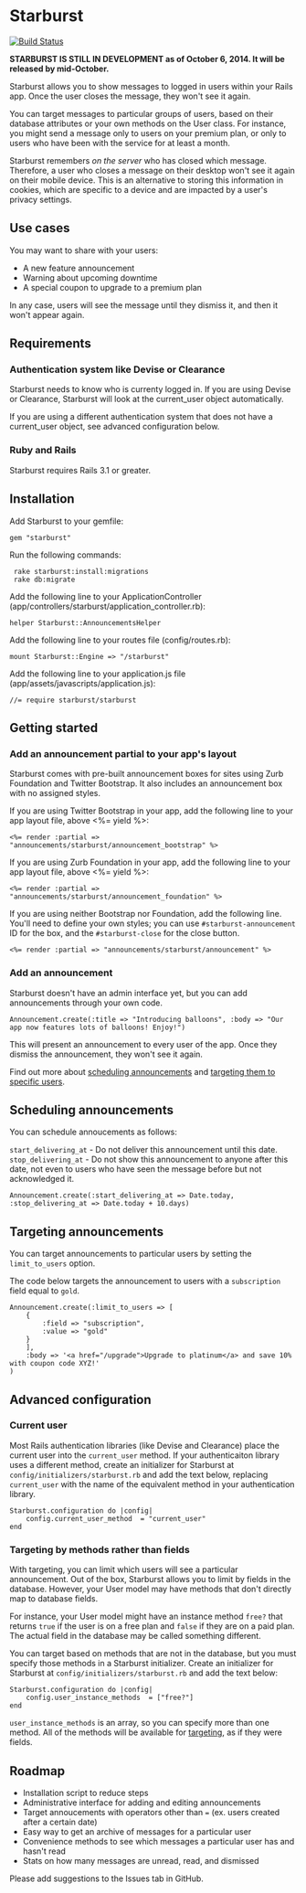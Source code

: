 # Starburst

[![Build Status](https://secure.travis-ci.org/csm123/starburst.svg?branch=master)](http://travis-ci.org/csm123/starburst)

**STARBURST IS STILL IN DEVELOPMENT as of October 6, 2014. It will be released by mid-October.**

Starburst allows you to show messages to logged in users within your Rails app. Once the user closes the message, they won't see it again.

You can target messages to particular groups of users, based on their database attributes or your own methods on the User class. For instance, you might send a message only to users on your premium plan, or only to users who have been with the service for at least a month.

Starburst remembers _on the server_ who has closed which message. Therefore, a user who closes a message on their desktop won't see it again on their mobile device. This is an alternative to storing this information in cookies, which are specific to a device and are impacted by a user's privacy settings.

## Use cases

You may want to share with your users:

- A new feature announcement
- Warning about upcoming downtime
- A special coupon to upgrade to a premium plan

In any case, users will see the message until they dismiss it, and then it won't appear again.

## Requirements

### Authentication system like Devise or Clearance
Starburst needs to know who is currenty logged in. If you are using Devise or Clearance, Starburst will look at the current_user object automatically.

If you are using a different authentication system that does not have a current_user object, see advanced configuration below.

### Ruby and Rails

Starburst requires Rails 3.1 or greater.

## Installation

Add Starburst to your gemfile:

	gem "starburst"

Run the following commands:

	 rake starburst:install:migrations
	 rake db:migrate

Add the following line to your ApplicationController (app/controllers/starburst/application_controller.rb):

	helper Starburst::AnnouncementsHelper

Add the following line to your routes file (config/routes.rb):

	mount Starburst::Engine => "/starburst"

Add the following line to your application.js file (app/assets/javascripts/application.js):

	//= require starburst/starburst

## Getting started

### Add an announcement partial to your app's layout

Starburst comes with pre-built announcement boxes for sites using Zurb Foundation and Twitter Bootstrap. It also includes an announcement box with no assigned styles.

If you are using Twitter Bootstrap in your app, add the following line to your app layout file, above <%= yield %>:

	<%= render :partial => "announcements/starburst/announcement_bootstrap" %>

If you are using Zurb Foundation in your app, add the following line to your app layout file, above <%= yield %>:

	<%= render :partial => "announcements/starburst/announcement_foundation" %>

If you are using neither Bootstrap nor Foundation, add the following line. You'll need to define your own styles; you can use  `#starburst-announcement` ID for the box, and the `#starburst-close` for the close button.

	<%= render :partial => "announcements/starburst/announcement" %>


### Add an announcement

Starburst doesn't have an admin interface yet, but you can add announcements through your own code.
	
	Announcement.create(:title => "Introducing balloons", :body => "Our app now features lots of balloons! Enjoy!")

This will present an announcement to every user of the app. Once they dismiss the announcement, they won't see it again.

Find out more about [scheduling announcements](#scheduling) and [targeting them to specific users](#targeting).

<a name="scheduling"></a>
## Scheduling announcements 

You can schedule annoucements as follows:

`start_delivering_at` - Do not deliver this announcement until this date.
`stop_delivering_at` - Do not show this announcement to anyone after this date, not even to users who have seen the message before but not acknowledged it.

	Announcement.create(:start_delivering_at => Date.today, :stop_delivering_at => Date.today + 10.days)

<a name="targeting"></a>
## Targeting announcements

You can target announcements to particular users by setting the `limit_to_users` option.

The code below targets the announcement to users with a `subscription` field equal to `gold`.

	Announcement.create(:limit_to_users => [
		{
			:field => "subscription",
			:value => "gold"
		}
		],
		:body => '<a href="/upgrade">Upgrade to platinum</a> and save 10% with coupon code XYZ!'
	)

## Advanced configuration

### Current user

Most Rails authentication libraries (like Devise and Clearance) place the current user into the `current_user` method. If your authenticaiton library uses a different method, create an initializer for Starburst at `config/initializers/starburst.rb` and add the text below, replacing `current_user` with the name of the equivalent method in your authentication library.

	Starburst.configuration do |config|
		config.current_user_method  = "current_user"
	end

### Targeting by methods rather than fields

With targeting, you can limit which users will see a particular announcement. Out of the box, Starburst allows you to limit by fields in the database. However, your User model may have methods that don't directly map to database fields.

For instance, your User model might have an instance method `free?` that returns `true` if the user is on a free plan and `false` if they are on a paid plan. The actual field in the database may be called something different.

You can target based on methods that are not in the database, but you must specify those methods in a Starburst initializer. Create an initializer for Starburst at `config/initializers/starburst.rb` and add the text below:

	Starburst.configuration do |config|
		config.user_instance_methods  = ["free?"]
	end

`user_instance_methods` is an array, so you can specify more than one method. All of the methods will be available for [targeting](#targeting), as if they were fields.

## Roadmap

* Installation script to reduce steps
* Administrative interface for adding and editing announcements
* Target annoucements with operators other than `=` (ex. users created after a certain date)
* Easy way to get an archive of messages for a particular user
* Convenience methods to see which messages a particular user has and hasn't read
* Stats on how many messages are unread, read, and dismissed

Please add suggestions to the Issues tab in GitHub.